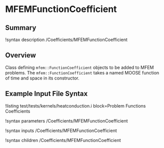# MFEMFunctionCoefficient

## Summary

!syntax description /Coefficients/MFEMFunctionCoefficient

## Overview

Class defining `mfem::FunctionCoefficient` objects to be added to MFEM problems. The
`mfem::FunctionCoefficient` takes a named MOOSE function of time and space in its constructor.

## Example Input File Syntax

!listing test/tests/kernels/heatconduction.i block=Problem Functions Coefficients

!syntax parameters /Coefficients/MFEMFunctionCoefficient

!syntax inputs /Coefficients/MFEMFunctionCoefficient

!syntax children /Coefficients/MFEMFunctionCoefficient

